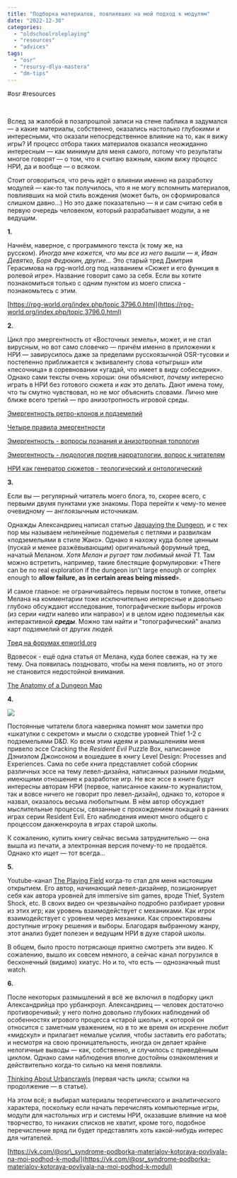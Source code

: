 ```yaml
---
title: "Подборка материалов, повлиявших на мой подход к модулям"
date: "2022-12-30"
categories: 
  - "oldschoolroleplaying"
  - "resources"
  - "advices"
tags: 
  - "osr"
  - "resursy-dlya-mastera"
  - "dm-tips"
---
```


#osr #resources

 

Вслед за жалобой в позапрошлой записи на стене паблика я задумался — а какие материалы, собственно, оказались настолько глубокими и интересными, что оказали непосредственное влияние на то, как я вижу игры? И процесс отбора таких материалов оказался неожиданно интересным — как минимум для меня самого, потому что результаты многое говорят — о том, что я считаю важным, каким вижу процесс НРИ, да и вообще — о всяком.

Стоит оговориться, что речь идёт о влиянии именно на разработку модулей — как-то так получилось, что я не могу вспомнить материалов, повлиявших на мой стиль вождения (может быть, он сформировался слишком давно…) Но это даже показательно — я и сам считаю себя в первую очередь человеком, который разрабатывает модули, а не ведущим.

**1.**

Начнём, наверное, с программного текста (к тому же, на русском). _Иногда мне кажется, что мы все из него вышли — я, Иван Девятко, Боря Федюкин, другие…_ Это старый тред Дмитрия Герасимова на rpg-world.org под названием «Сюжет и его функция в ролевой игре». Название говорит само за себя. Если вы хотите познакомиться только с одним пунктом из моего списка - познакомьтесь с этим.

[https://rpg-world.org/index.php/topic,3796.0.html](https://rpg-world.org/index.php/topic,3796.0.html)

**2.**

Цикл про эмергентность от «Восточных земель», может, и не стал вирусным, но вот само словечко — причём именно в приложении к НРИ — завирусилось даже за пределами русскоязычной OSR-тусовки и постепенно приближается к эквиваленту слова «отыгрыш» или «песочница» в соревновании «угадай, что имеет в виду собеседник». Однако сами тексты очень хороши: они объясняют, _почему_ интересно играть в НРИ без готового сюжета и _как_ это делать. Дают имена тому, что ты смутно чувствовал, но не мог объяснить словами. Лично мне ближе всего третий — про анизотропность игровой среды.

[Эмергентность ретро-клонов и подземелий](http://eastern-lands.blogspot.com/2018/04/blog-post.html "http://eastern-lands.blogspot.com/2018/04/blog-post.html")

[Четыре правила эмергентности](http://eastern-lands.blogspot.com/2018/04/blog-post_14.html "http://eastern-lands.blogspot.com/2018/04/blog-post_14.html")

[Эмергентность - вопросы познания и анизотропная топология](https://vk.com/away.php?to=http%3A%2F%2Feastern-lands.blogspot.com%2F2018%2F04%2Fblog-post_16.html&cc_key= "http://eastern-lands.blogspot.com/2018/04/blog-post_16.html")

[Эмергентность - людология против нарратологии, вопрос к читателям](https://vk.com/away.php?to=http%3A%2F%2Feastern-lands.blogspot.com%2F2018%2F04%2Fblog-post_23.html&cc_key= "http://eastern-lands.blogspot.com/2018/04/blog-post_23.html")

[НРИ как генератор сюжетов - теологический и онтологический](https://vk.com/away.php?to=http%3A%2F%2Feastern-lands.blogspot.com%2F2018%2F04%2Fblog-post_69.html&cc_key= "http://eastern-lands.blogspot.com/2018/04/blog-post_69.html")

**3.**

Если вы — регулярный читатель моего блога, то, скорее всего, с первыми двумя пунктами уже знакомы. Пора перейти к чему-то менее очевидному — англоязычным источникам.

Однажды Александриец написал статью [Jaquaying the Dungeon](https://thealexandrian.net/wordpress/13085/roleplaying-games/jaquaying-the-dungeon "https://thealexandrian.net/wordpress/13085/roleplaying-games/jaquaying-the-dungeon"), и с тех пор мы называем нелинейные подземелья с петлями и развилкам «подземельями в стиле Жако». Однако я нахожу куда более ценным (пускай и менее разжёвывающим) оригинальный форумный тред, начатый Меланом. _Хотя Мелан и ругает там любимый мной Т1._ Там можно встретить, например, такие блестящие формулировки: «There can be no real exploration if the dungeon isn't large enough or complex enough to **allow failure, as in certain areas being missed**».

И самое главное: не ограничивайтесь первым постом в топике, ответы Мелана на комментарии тоже исключительно интересные и довольно глубоко обсуждают исследование, топографические выборы игроков (из серии «идти налево или направо») и в целом идею подземелья как интерактивной **_среды_**. Можно там найти и "топографический" анализ карт подземелий от других людей.

[Тред на форумах enworld.org](https://www.enworld.org/threads/dungeon-layout-map-flow-and-old-school-game-design.168563/ "https://www.enworld.org/threads/dungeon-layout-map-flow-and-old-school-game-design.168563/")

Вдовесок - ещё одна статья от Мелана, куда более свежая, на ту же тему. Она появилась поздновато, чтобы на меня повлиять, но от этого не становится недостойной внимания.

[The Anatomy of a Dungeon Map](http://beyondfomalhaut.blogspot.com/2020/05/blog-anatomy-of-dungeon-map.html "http://beyondfomalhaut.blogspot.com/2020/05/blog-anatomy-of-dungeon-map.html")

**4.**

![](https://cyborgsandmages.com/wp-content/uploads/2022/12/123022_0204_1.png)

Постоянные читатели блога наверняка помнят мои заметки про «шкатулки с секретом» и мысли о сходстве уровней Thief 1-2 с подземельями D&D. Ко всем этим идеям и размышлениям меня привело эссе Cracking the _Resident Evil_ Puzzle Box, написанное Дэниэлом Джонсоном и вошедшее в книгу Level Design: Processes and Experiences. Сама по себе книга представляет собой сборник различных эссе на тему левел-дизайна, написанных разными людьми, имеющими отношение к разработке игр. Не все эссе в книге будут интересны авторам НРИ (первое, написанное каким-то журналистом, так и вовсе ничего не говорит про левел-дизайн), однако то, которое я назвал, оказалось весьма любопытным. В нём автор обсуждает мыслительные процессы, связанные с прохождением локаций в ранних играх серии Resident Evil. Его наблюдения имеют много общего с процессом данженкроула в играх старой школы.

К сожалению, купить книгу сейчас весьма затруднительно — она вышла из печати, а электронная версия почему-то не продаётся. Однако кто ищет — тот всегда…

**5.**

Youtube-канал [The Playing Field](https://www.youtube.com/channel/UCpzBwpIckKHf2sU9cBDhlHw "https://www.youtube.com/channel/UCpzBwpIckKHf2sU9cBDhlHw") когда-то стал для меня настоящим открытием. Его автор, начинающий левел-дизайнер, позиционирует себя как автора уровней для immersive sim games, вроде Thief, System Shock, etc. В своих видео он чрезвычайно подробно разбирает уровни из этих игр; как уровень взаимодействует с механиками. Как игрок взаимодействует с уровнем через механики. Как спроектированы доступные игроку решения и выборы. Благодаря выбранному жанру, этот анализ будет полезен и ведущим НРИ в духе старой школы.

В общем, было просто потрясающе приятно смотреть эти видео. К сожалению, вышло их совсем немного, а сейчас канал погрузился в бесконечный (видимо) хиатус. Но и то, что есть — однозначный must watch.

**6.**

После некоторых размышлений я всё же включил в подборку цикл Александрийца про урбанкроул. Александриец — человек достаточно противоречивый; у него полно довольно глубоких наблюдений об особенностях игрового процесса «старой школы», к которой он относится с заметным уважением, но в то же время он искренне любит «мидскул» и прилагает немалые усилия, чтобы заставить его работать; и несмотря на свою проницательность, иногда он делает крайне нелогичные выводы — как, собственно, и случилось с приведённым циклом. Однако сами наблюдения вполне достойны ознакомления и действительно когда-то сильно на меня повлияли.

[Thinking About Urbancrawls](https://thealexandrian.net/wordpress/36473/roleplaying-games/thinking-about-urbancrawls "https://thealexandrian.net/wordpress/36473/roleplaying-games/thinking-about-urbancrawls") (первая часть цикла; ссылки на продолжение — в статье).

На этом всё; я выбирал материалы теоретического и аналитического характера, поскольку если начать перечислять компьютерные игры, модули для настольных игр и системы НРИ, оказавшие влияние на моё творчество, то никаких списков не хватит, кроме того, подобное перечисление вряд ли будет представлять хоть какой-нибудь интерес для читателей.

[https://vk.com/@osr\_syndrome-podborka-materialov-kotoraya-povliyala-na-moi-podhod-k-modul](https://vk.com/@osr_syndrome-podborka-materialov-kotoraya-povliyala-na-moi-podhod-k-modul)
